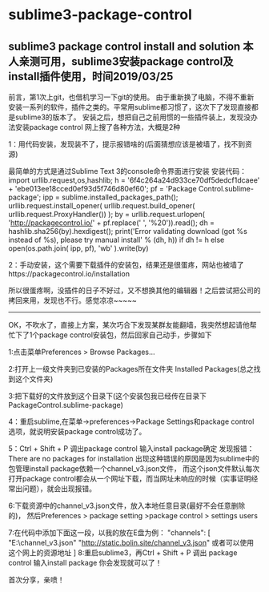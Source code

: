 # sublime3-package-control
sublime3 package control install and solution
本人亲测可用，sublime3安装package control及install插件使用，时间2019/03/25
--------------------------------------------------------------------------
前言，第1次上git，也借机学习一下git的使用。
由于重新换了电脑，不得不重新安装一系列的软件，插件之类的。平常用sublime都习惯了，这次下了发现直接都是sublime3的版本了。
安装之后，想把自己之前用惯的一些插件装上，发现没办法安装package control 网上搜了各种方法，大概是2种

1：用代码安装，发现装不了，提示报错啥的(后面猜想应该是被墙了，找不到资源)

最简单的方式是通过Sublime Text 3的console命令界面进行安装
安装代码：import urllib.request,os,hashlib;
h = '6f4c264a24d933ce70df5dedcf1dcaee' + 'ebe013ee18cced0ef93d5f746d80ef60'; 
pf = 'Package Control.sublime-package'; 
ipp = sublime.installed_packages_path(); 
urllib.request.install_opener( urllib.request.build_opener( urllib.request.ProxyHandler()) ); 
by = urllib.request.urlopen( 'http://packagecontrol.io/' + pf.replace(' ', '%20')).read(); 
dh = hashlib.sha256(by).hexdigest(); 
print('Error validating download (got %s instead of %s), please try manual install' % (dh, h)) if dh != h else open(os.path.join( ipp, pf), 'wb' ).write(by) 


2：手动安装，这个需要下载插件的安装包，结果还是很蛋疼，网站也被墙了https://packagecontrol.io/installation

所以很蛋疼啊，没插件的日子不好过，又不想换其他的编辑器！之后尝试把公司的拷回来用，发现也不行。感觉凉凉~~~~~

--------------------------------------------------------------------------
OK，不吹水了，直接上方案，某次巧合下发现某群友能翻墙，我突然想起请他帮忙下了1个package control安装包，然后回家自己动手，步骤如下

1:点击菜单Preferences > Browse Packages…

2:打开上一级文件夹到已安装的Packages所在文件夹 Installed Packages(总之找到这个文件夹)

3:把下载好的文件放到这个目录下(这个安装包我已经传在目录下PackageControl.sublime-package)

4：重启sublime,在菜单->preferences->Package Settings和package control选项，就说明安装package control成功了。

5：Ctrl + Shift + P 调出package control 输入install package确定
发现报错：There are no packages for installation
出现这种错误的原因是因为sublime中的包管理install package依赖一个channel_v3.json文件，
而这个json文件默认每次打开package control都会从一个网址下载，而当网址未响应的时候（实事证明经常出问题），就会出现报错。

6:下载资源中的channel_v3.json文件，放入本地任意目录(最好不会任意删除的)，
然后Preferences > package setting >package control > settings users

7:在代码中添加下面这一段，以我的放在E盘为例：
"channels":
	[
                "E:\\channel_v3.json"
		"http://static.bolin.site/channel_v3.json"   或者可以使用这个网上的资源地址
	]
8:重启sublime3，再Ctrl + Shift + P 调出 package control 输入install package
你会发现就可以了！


首次分享，亲喷！






